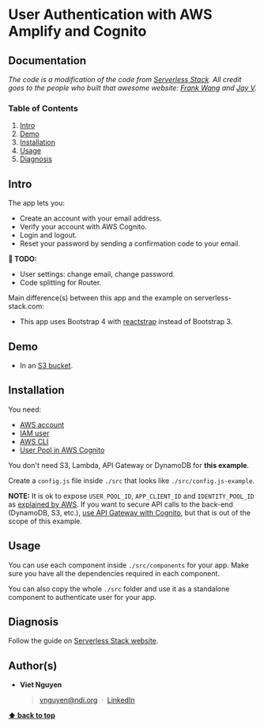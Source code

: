 # User Authentication with AWS Amplify and Cognito

## Documentation

*The code is a modification of the code from [Serverless Stack](https://serverless-stack.com/#table-of-contents). All credit goes to the people who built that awesome website: [Frank Wang](https://github.com/fwang) and [Jay V](https://github.com/jayair).*

### Table of Contents

1. [Intro](#intro)
1. [Demo](#demo)
1. [Installation](#installation)
1. [Usage](#usage)
1. [Diagnosis](#diagnosis)

## Intro

The app lets you: 
- Create an account with your email address.
- Verify your account with AWS Cognito.
- Login and logout.
- Reset your password by sending a confirmation code to your email.

**:construction: TODO:**
- User settings: change email, change password.
- Code splitting for Router.

Main difference(s) between this app and the example on serverless-stack.com:

- This app uses Bootstrap 4 with [reactstrap](https://reactstrap.github.io/) instead of Bootstrap 3.

## Demo

- In an [S3 bucket](http://react-component-user-auth-amplify.s3-website-us-east-1.amazonaws.com/).

## Installation

You need:
- [AWS account](https://serverless-stack.com/chapters/create-an-aws-account.html)
- [IAM user](https://serverless-stack.com/chapters/create-an-iam-user.html)
- [AWS CLI](https://serverless-stack.com/chapters/configure-the-aws-cli.html)
- [User Pool in AWS Cognito](https://serverless-stack.com/chapters/create-a-cognito-user-pool.html)

You don't need S3, Lambda, API Gateway or DynamoDB for **this example**.

Create a `config.js` file inside `./src` that looks like `./src/config.js-example`. 

**NOTE:** It is ok to expose `USER_POOL_ID`, `APP_CLIENT_ID` and `IDENTITY_POOL_ID` as [explained by AWS](https://forums.aws.amazon.com/thread.jspa?threadID=245752&tstart=200). If you want to secure API calls to the back-end (DynamoDB, S3, etc.), [use API Gateway with Cognito](https://aws.amazon.com/blogs/mobile/aws-mobile-app-backend-with-hybrid-apps/), but that is out of the scope of this example.


## Usage

You can use each component inside `./src/components` for your app. Make sure you have all the dependencies required in each component.

You can also copy the whole `./src` folder and use it as a standalone component to authenticate user for your app.

## Diagnosis

Follow the guide on [Serverless Stack website](https://serverless-stack.com/#table-of-contents).

## Author(s)

* <b>Viet Nguyen</b>
    > vnguyen@ndi.org &nbsp;&middot;&nbsp;
    > [LinkedIn](https://www.linkedin.com/in/nguyendviet)

**[⬆ back to top](#table-of-contents)**

